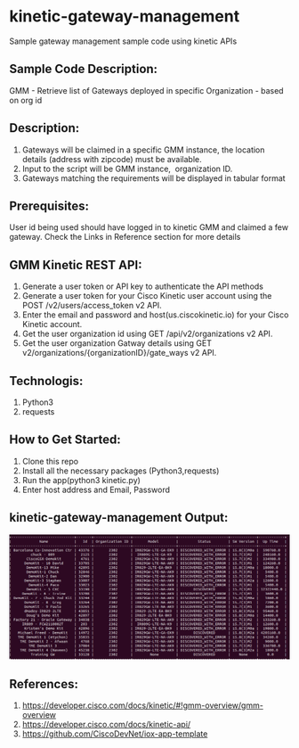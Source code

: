 # kinetic-gateway-management
Sample gateway management sample code using kinetic APIs

## Sample Code Description:
GMM - Retrieve list of Gateways deployed in specific Organization - based on org id

## Description:
1. Gateways will be claimed in a specific GMM instance, the location details (address with zipcode) must be available.
2. Input to the script will be GMM instance,  organization ID.
3. Gateways matching the requirements will be displayed in tabular format

## Prerequisites:
User id being used should have logged in to kinetic GMM and claimed a few gateway. Check the Links in Reference section for more details

## GMM Kinetic REST API:
1. Generate a user token or API key to authenticate the API methods
2. Generate a user token for your Cisco Kinetic user account using the POST /v2/users/access_token v2 API.
3. Enter the email and password and host(us.ciscokinetic.io) for your Cisco Kinetic account.
4. Get the user organization id using GET /api/v2/organizations  v2 API.
5. Get the user organization Gatway details using GET v2/organizations/{organizationID}/gate_ways v2 API.

## Technologis:
1. Python3
2. requests

## How to Get Started:
1. Clone this repo
2. Install all the necessary packages (Python3,requests)
3. Run the app(python3 kinetic.py)
4. Enter host address and Email, Password

## kinetic-gateway-management Output:
![kinetic-gateway-management](https://github.com/wiprodevnet/kinetic-gateway-management/blob/master/images/kineticGMM.PNG)
   
## References:
  1. https://developer.cisco.com/docs/kinetic/#!gmm-overview/gmm-overview
  2. https://developer.cisco.com/docs/kinetic-api/
  3. https://github.com/CiscoDevNet/iox-app-template
  

